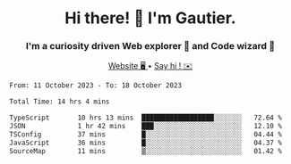 <h1 align="center">Hi there! 👋 I'm Gautier.</h1>
<h3 align="center">I'm a curiosity driven Web explorer 🚀 and Code wizard 🧙</h3>

<p align="center">
  <a href="https://xisabla.github.io/">Website 🖥️ </a> •
  <a href="mailto:xisabla.dev@gmail.com">Say hi ! ✉️</a>
</p>

<!--START_SECTION:waka-->

```txt
From: 11 October 2023 - To: 18 October 2023

Total Time: 14 hrs 4 mins

TypeScript       10 hrs 13 mins  ██████████████████░░░░░░░   72.64 %
JSON             1 hr 42 mins    ███░░░░░░░░░░░░░░░░░░░░░░   12.10 %
TSConfig         37 mins         █░░░░░░░░░░░░░░░░░░░░░░░░   04.44 %
JavaScript       36 mins         █░░░░░░░░░░░░░░░░░░░░░░░░   04.37 %
SourceMap        11 mins         ▒░░░░░░░░░░░░░░░░░░░░░░░░   01.42 %
```

<!--END_SECTION:waka-->
